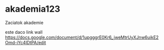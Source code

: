 # akademia123

Zaciatok akademie


este daco link wall https://docs.google.com/document/d/1upgggrE0Kr6_jweMtrUyXJnw6uikE2Omd-iYc4IDtPA/edit

